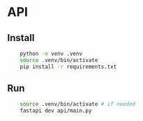 # API

## Install

```sh
    python -m venv .venv
    source .venv/bin/activate
    pip install -r requirements.txt
```

## Run

```sh
    source .venv/bin/activate # if needed
    fastapi dev api/main.py
```
